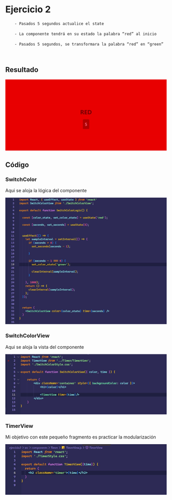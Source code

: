 # Ejercicio 2

````
    - Pasados 5 segundos actualice el state 

    - La componente tendrá en su estado la palabra “red” al inicio

    - Pasados 5 segundos, se transformara la palabra “red” en “green”

````

<br>

## Resultado

<img src='./readme-media/resultado.gif'/>

<br>

## Código

### SwitchColor

<p>Aqui se aloja la lógica del componente</p>

<img width='700px' src='./readme-media/switch-color.jpeg'/>

<br>

### SwitchColorView

<p>Aqui se aloja la vista del componente</p>

<img width='700px' src='./readme-media/switch-color-view.jpeg'/>

<br>

### TimerView

<p>Mi objetivo con este pequeño fragmento es practicar la modularización</p>

<img width='700px' src='./readme-media/timer.jpeg'>
